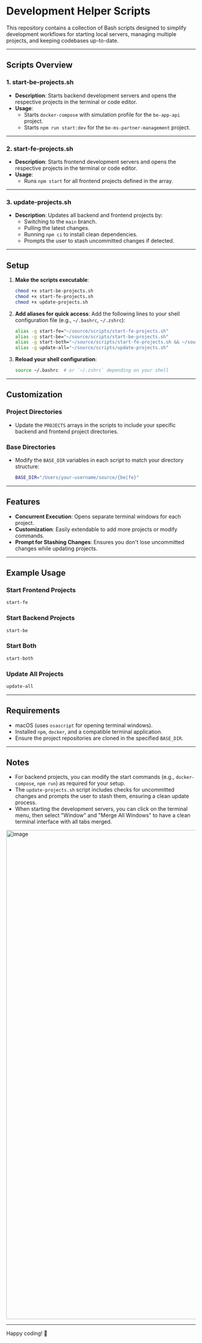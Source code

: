 # Development Helper Scripts

This repository contains a collection of Bash scripts designed to simplify development workflows for starting local servers, managing multiple projects, and keeping codebases up-to-date.

---

## Scripts Overview

### 1. **start-be-projects.sh**
- **Description**: Starts backend development servers and opens the respective projects in the terminal or code editor.
- **Usage**:
  - Starts `docker-compose` with simulation profile for the `be-app-api` project.
  - Starts `npm run start:dev` for the `be-ms-partner-management` project.

---

### 2. **start-fe-projects.sh**
- **Description**: Starts frontend development servers and opens the respective projects in the terminal or code editor.
- **Usage**:
  - Runs `npm start` for all frontend projects defined in the array.

---

### 3. **update-projects.sh**
- **Description**: Updates all backend and frontend projects by:
  - Switching to the `main` branch.
  - Pulling the latest changes.
  - Running `npm ci` to install clean dependencies.
  - Prompts the user to stash uncommitted changes if detected.

---

## Setup

1. **Make the scripts executable**:
   ```bash
   chmod +x start-be-projects.sh
   chmod +x start-fe-projects.sh
   chmod +x update-projects.sh
   ```

2. **Add aliases for quick access**:
   Add the following lines to your shell configuration file (e.g., `~/.bashrc`, `~/.zshrc`):
   ```bash
   alias -g start-fe="~/source/scripts/start-fe-projects.sh"
   alias -g start-be="~/source/scripts/start-be-projects.sh"
   alias -g start-both="~/source/scripts/start-fe-projects.sh && ~/source/scripts/start-be-projects.sh"
   alias -g update-all="~/source/scripts/update-projects.sh"
   ```

3. **Reload your shell configuration**:
   ```bash
   source ~/.bashrc  # or `~/.zshrc` depending on your shell
   ```

---

## Customization

### Project Directories
- Update the `PROJECTS` arrays in the scripts to include your specific backend and frontend project directories.

### Base Directories
- Modify the `BASE_DIR` variables in each script to match your directory structure:
  ```bash
  BASE_DIR="/Users/your-username/source/{be|fe}"
  ```

---

## Features

- **Concurrent Execution**: Opens separate terminal windows for each project.
- **Customization**: Easily extendable to add more projects or modify commands.
- **Prompt for Stashing Changes**: Ensures you don't lose uncommitted changes while updating projects.

---

## Example Usage

### Start Frontend Projects
```bash
start-fe
```

### Start Backend Projects
```bash
start-be
```

### Start Both
```bash
start-both
```

### Update All Projects
```bash
update-all
```

---

## Requirements

- macOS (uses `osascript` for opening terminal windows).
- Installed `npm`, `docker`, and a compatible terminal application.
- Ensure the project repositories are cloned in the specified `BASE_DIR`.

---

## Notes

- For backend projects, you can modify the start commands (e.g., `docker-compose`, `npm run`) as required for your setup.
- The `update-projects.sh` script includes checks for uncommitted changes and prompts the user to stash them, ensuring a clean update process.
- When starting the development servers, you can click on the terminal menu, then select "Window" and "Merge All Windows" to have a clean terminal interface with all tabs merged.
 <img width="1300" alt="image" src="https://github.com/user-attachments/assets/2b7e55c2-1650-408a-b933-4b5271472f4a" />


---

Happy coding! 🚀


